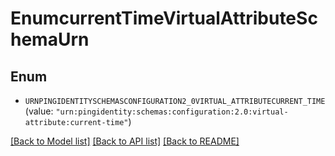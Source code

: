 # EnumcurrentTimeVirtualAttributeSchemaUrn

## Enum


* `URNPINGIDENTITYSCHEMASCONFIGURATION2_0VIRTUAL_ATTRIBUTECURRENT_TIME` (value: `"urn:pingidentity:schemas:configuration:2.0:virtual-attribute:current-time"`)


[[Back to Model list]](../README.md#documentation-for-models) [[Back to API list]](../README.md#documentation-for-api-endpoints) [[Back to README]](../README.md)


